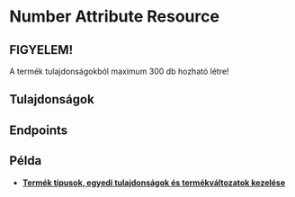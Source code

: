 # Number Attribute Resource

## FIGYELEM!
A termék tulajdonságokból maximum 300 db hozható létre!  

## Tulajdonságok

<ResourceProperties :resource="'number_attribute'" :lang="'hu'"/>

## Endpoints

[//]: <> (GET ENDPOINT)
<ResourceEndpoint :resource="'number_attribute'" :endpoint="'get'" :lang="'hu'">

<template v-slot:responseJSON>

<<< @/docs/fixtures/api/number_attribute/response/json/get_id.json

</template>

<template v-slot:responseXML>

<<< @/docs/fixtures/api/number_attribute/response/xml/get_id.xml

</template>

</ResourceEndpoint>

[//]: <> (GETCOLLECTION ENDPOINT)
<ResourceEndpoint :resource="'number_attribute'" :endpoint="'getCollection'" :lang="'hu'">

<template v-slot:responseJSON>

<<< @/docs/fixtures/api/number_attribute/response/json/get_page.json

</template>

<template v-slot:responseXML>

<<< @/docs/fixtures/api/number_attribute/response/xml/get_page.xml

</template>

</ResourceEndpoint>

[//]: <> (POST ENDPOINT)
<ResourceEndpoint :resource="'number_attribute'" :endpoint="'post'" :lang="'hu'">

<template v-slot:request>

<<< @/docs/fixtures/api/number_attribute/request/post.json

</template>

<template v-slot:responseJSON>

<<< @/docs/fixtures/api/number_attribute/response/json/get_id.json

</template>

<template v-slot:responseXML>

<<< @/docs/fixtures/api/number_attribute/response/xml/get_id.xml

</template>

</ResourceEndpoint>

[//]: <> (PUT ENDPOINT)
<ResourceEndpoint :resource="'number_attribute'" :endpoint="'put'" :lang="'hu'">

<template v-slot:request>

<<< @/docs/fixtures/api/number_attribute/request/put.json

</template>

<template v-slot:responseJSON>

<<< @/docs/fixtures/api/number_attribute/response/json/get_id.json

</template>

<template v-slot:responseXML>

<<< @/docs/fixtures/api/number_attribute/response/xml/get_id.xml

</template>

</ResourceEndpoint>

[//]: <> (DELETE ENDPOINT)
<ResourceEndpoint :resource="'number_attribute'" :endpoint="'delete'" :lang="'hu'"/>

## Példa
- [**Termék típusok, egyedi tulajdonságok és termékváltozatok kezelése**](../development/api-examples/08_product_attribute_handling.md)

